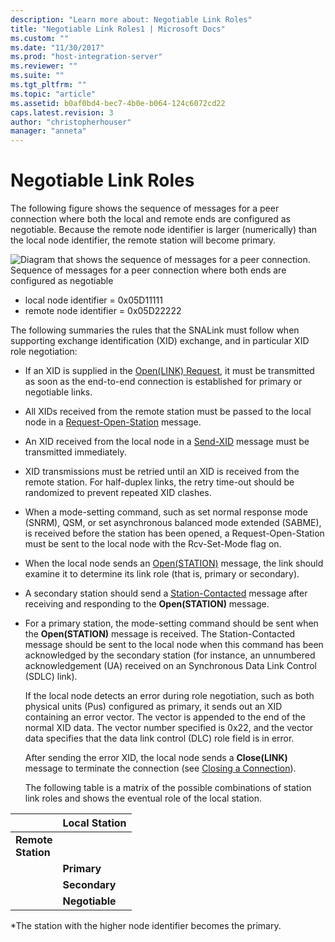 ```yaml
---
description: "Learn more about: Negotiable Link Roles"
title: "Negotiable Link Roles1 | Microsoft Docs"
ms.custom: ""
ms.date: "11/30/2017"
ms.prod: "host-integration-server"
ms.reviewer: ""
ms.suite: ""
ms.tgt_pltfrm: ""
ms.topic: "article"
ms.assetid: b0af0bd4-bec7-4b0e-b064-124c6072cd22
caps.latest.revision: 3
author: "christopherhouser"
manager: "anneta"
---
```

# Negotiable Link Roles
The following figure shows the sequence of messages for a peer connection where both the local and remote ends are configured as negotiable. Because the remote node identifier is larger (numerically) than the local node identifier, the remote station will become primary.  
  
 ![Diagram that shows the sequence of messages for a peer connection.](../core/media/dev3e.gif "dev3e")  
Sequence of messages for a peer connection where both ends are configured as negotiable  

- local node identifier = 0x05D11111  
- remote node identifier = 0x05D22222
  
 The following summaries the rules that the SNALink must follow when supporting exchange identification (XID) exchange, and in particular XID role negotiation:  
  
- If an XID is supplied in the [Open(LINK) Request](./open-link-request1.md), it must be transmitted as soon as the end-to-end connection is established for primary or negotiable links.  
  
- All XIDs received from the remote station must be passed to the local node in a [Request-Open-Station](./request-open-station2.md) message.  
  
- An XID received from the local node in a [Send-XID](./send-xid1.md) message must be transmitted immediately.  
  
- XID transmissions must be retried until an XID is received from the remote station. For half-duplex links, the retry time-out should be randomized to prevent repeated XID clashes.  
  
- When a mode-setting command, such as set normal response mode (SNRM), QSM, or set asynchronous balanced mode extended (SABME), is received before the station has been opened, a Request-Open-Station must be sent to the local node with the Rcv-Set-Mode flag on.  
  
- When the local node sends an [Open(STATION)](./open-station-1.md) message, the link should examine it to determine its link role (that is, primary or secondary).  
  
- A secondary station should send a [Station-Contacted](./station-contacted1.md) message after receiving and responding to the **Open(STATION)** message.  
  
- For a primary station, the mode-setting command should be sent when the **Open(STATION)** message is received. The Station-Contacted message should be sent to the local node when this command has been acknowledged by the secondary station (for instance, an unnumbered acknowledgement (UA) received on an Synchronous Data Link Control (SDLC) link).  
  
  If the local node detects an error during role negotiation, such as both physical units (Pus) configured as primary, it sends out an XID containing an error vector. The vector is appended to the end of the normal XID data. The vector number specified is 0x22, and the vector data specifies that the data link control (DLC) role field is in error.  
  
  After sending the error XID, the local node sends a **Close(LINK)** message to terminate the connection (see [Closing a Connection](../core/closing-a-connection-snadis-1.md)).  
  
  The following table is a matrix of the possible combinations of station link roles and shows the eventual role of the local station.  
  
|           &nbsp;             | Local Station  |
|------------------------------|----------------|
| **Remote** <br />**Station** |                |
|                              |  **Primary**   |
|                              | **Secondary**  |
|                              | **Negotiable** |
  
 *The station with the higher node identifier becomes the primary.
